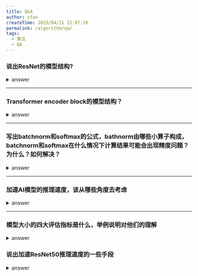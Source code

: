 ```yaml
---
title: Q&A
author: zfan
createTime: 2025/04/11 22:07:39
permalink: /algorithm/qa/
tags:
  - 算法
  - QA
---
```


### 说出ResNet的模型结构?

<details>
<summary>answer</summary>
<p>

主要的算子: conv2d, matmul, pooling, relu, batchnorm, softmax, mul等。conv2d可以
通过转换成矩阵乘法来计算，为im2col, cuDNN内部采用这样计算conv2d, 可以利用高效的
矩阵乘法来计算

AI领域的优化分为三类，graph计算图层面优化，算子operator层面优化，以及运行时
runtime层面优化：

- graph层面可以做一些算子fusion

- operator层面可以做一些conv2d的优化，如上述

- runtime层面主要是运行时对程序进行系统层面的优化，例如内存池

</p>
</details>

---

### Transformer encoder block的模型结构？

<details>
<summary>answer</summary>
<p>

考察的是Transformer的模型结构

</p>
</details>

---

### 写出batchnorm和softmax的公式，bathnorm由哪些小算子构成，batchnorm和softmax在什么情况下计算结果可能会出现精度问题？为什么？如何解决？

<details>
<summary>answer</summary>
<p>

batchnorm精度问题：求方差时，如果通过 $E(X)^2 - E(X^2)$ 求方差，那么当二者很相近
的时候，就会出现精度损失，而且存在累加，存在舍入误差

解决方案：welford算法

softmax精度问题：x较大时，$e^x$ 容易超过float32的最大表示范围，发生溢出

解决方案：分子分母除以 $e^{max(x)}$

</p>
</details>

---

### 加速AI模型的推理速度，该从哪些角度去考虑

<details>
<summary>answer</summary>
<p>

宏观上

- 计算效率：取决于硬件的算力，以及计算的持续而不被打断
- 访存效率：取决于访存延迟和带宽
- 计算与访存相重叠
- 计算与通信相重叠

</p>
</details>

---

### 模型大小的四大评估指标是什么，举例说明对他们的理解

<details>
<summary>answer</summary>
<p>

计算量，参数量，访存量，（峰值）内存占用

- 计算量：计算次数，反映了模型对硬件计算单元的需求，单位是OPs(operations)，最常
  用的数据格式为float32，因此float32类型下的计算量单位为FLOPs(Floating Point
  Operations)，即浮点计算次数。模型的整体计算量等于模型中每个算子的计算量之和。
  例子：两个shape为 $(N, C, H, W)$ 的float32 tensor相加，计算量为
  $N \times C \times H \times W$ FLOPs

- 参数量：，模型中的参数的综合，反映了模型站的磁盘空间。比如对于 CNN 来说，参数
  主要是由 Conv/FC 层的 Weight 构成，其他算子也有参数，不过较少

- 访存量：指模型计算时所需访问内存/显存的字节大小，反映了模型对内存/显存带宽的需
  求。访存量单位为 Bytes，表示模型计算到底需要存取多少 Bytes 的数据。例子：两个
  shape为 (N, C, H, W) 的float32 tensor 相加，即add，访存量为
  $(2 + 1) \times N \times C \times H \times W \times sizeof(float32)$ bytes

- （峰值）内存占用：内存占用是模型运行时（训练或者推理）所占用的内存/显存大小，
  峰值内存占用指运行时的内存/显存占用的峰值，注意内存占用 ≠ 访存量

</p>
</details

---

### 说出加速ResNet50推理速度的一些手段

<details>
<summary>answer</summary>
<p>

- GPU cuda 算子优化，GPU算子加速库（cuDNN，cuBLAS，etc），CPU算子加速库
  （oneDNN）

- int8量化压缩

- 算子融合

- 静态显存管理

- 运行时优化

推理加速的整体原则：训练过程与推理过程具有不同的特点，后者可以针对硬件做更大程度
的系统级别的优化。

</p>
</details>
